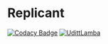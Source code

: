 # Replicant
[![Codacy Badge](https://app.codacy.com/project/badge/Grade/d33b08778d9e4412a7c58e7bc4400c15)](https://www.codacy.com/gh/UdittLamba/Replicant/dashboard?utm_source=github.com&amp;utm_medium=referral&amp;utm_content=UdittLamba/Replicant&amp;utm_campaign=Badge_Grade)
[![UdittLamba](https://circleci.com/gh/UdittLamba/Replicant.svg?style=svg)](https://app.circleci.com/pipelines/github/UdittLamba/Replicant)
